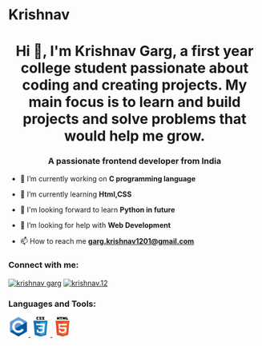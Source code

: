 # Krishnav
<h1 align="center">Hi 👋, I'm Krishnav Garg, a first year college student passionate about coding and creating projects. My main focus is to learn and build projects and solve problems that would help me grow.</h1>
<h3 align="center">A passionate frontend developer from India</h3>

- 🔭 I’m currently working on **C programming language**

- 🌱 I’m currently learning **Html,CSS**

- 📖 I'm looking forward to learn **Python in future**

- 🤝 I’m looking for help with **Web Development**

- 📫 How to reach me **garg.krishnav1201@gmail.com**

<h3 align="left">Connect with me:</h3>
<p align="left">
<a href="https://linkedin.com/in/krishnav garg" target="blank"><img align="center" src="https://raw.githubusercontent.com/rahuldkjain/github-profile-readme-generator/master/src/images/icons/Social/linked-in-alt.svg" alt="krishnav garg" height="30" width="40" /></a>
<a href="https://instagram.com/krishnav.12" target="blank"><img align="center" src="https://raw.githubusercontent.com/rahuldkjain/github-profile-readme-generator/master/src/images/icons/Social/instagram.svg" alt="krishnav.12" height="30" width="40" /></a>
</p>

<h3 align="left">Languages and Tools:</h3>
<p align="left"> <a href="https://www.cprogramming.com/" target="_blank" rel="noreferrer"> <img src="https://raw.githubusercontent.com/devicons/devicon/master/icons/c/c-original.svg" alt="c" width="40" height="40"/> </a> <a href="https://www.w3schools.com/css/" target="_blank" rel="noreferrer"> <img src="https://raw.githubusercontent.com/devicons/devicon/master/icons/css3/css3-original-wordmark.svg" alt="css3" width="40" height="40"/> </a> <a href="https://www.w3.org/html/" target="_blank" rel="noreferrer"> <img src="https://raw.githubusercontent.com/devicons/devicon/master/icons/html5/html5-original-wordmark.svg" alt="html5" width="40" height="40"/> </a> </p>

